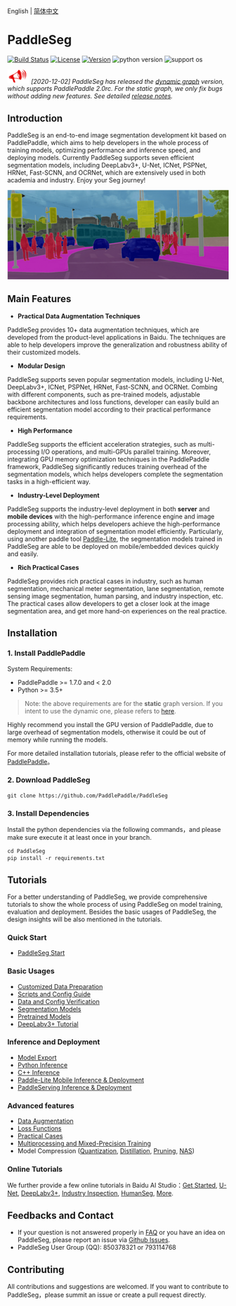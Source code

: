 English | [简体中文](README_CN.md)

# PaddleSeg

[![Build Status](https://travis-ci.org/PaddlePaddle/PaddleSeg.svg?branch=master)](https://travis-ci.org/PaddlePaddle/PaddleSeg)
[![License](https://img.shields.io/badge/license-Apache%202-blue.svg)](LICENSE)
[![Version](https://img.shields.io/github/release/PaddlePaddle/PaddleSeg.svg)](https://github.com/PaddlePaddle/PaddleSeg/releases)
![python version](https://img.shields.io/badge/python-3.6+-orange.svg)
![support os](https://img.shields.io/badge/os-linux%2C%20win%2C%20mac-yellow.svg)

<img src="./docs/imgs/seg_news_icon.png" width="50"/> *[2020-12-02] PaddleSeg has released the [dynamic graph](./dygraph) version, which supports PaddlePaddle 2.0rc. For the static graph, we only fix bugs without adding new features. See detailed [release notes](./docs/release_notes.md).*

## Introduction

PaddleSeg is an end-to-end image segmentation development kit based on PaddlePaddle, which aims to help developers in the whole process of training models, optimizing performance and inference speed, and deploying models. Currently PaddleSeg supports seven efficient segmentation models, including DeepLabv3+, U-Net, ICNet, PSPNet, HRNet, Fast-SCNN, and OCRNet, which are extensively used in both academia and industry. Enjoy your Seg journey!

![demo](./docs/imgs/cityscapes.png)

## Main Features

- **Practical Data Augmentation Techniques**

PaddleSeg provides 10+ data augmentation techniques, which are developed from the product-level applications in Baidu. The techniques are able to help developers improve the generalization and robustness ability of their customized models.

- **Modular Design**

PaddleSeg supports seven popular segmentation models, including U-Net, DeepLabv3+, ICNet, PSPNet, HRNet, Fast-SCNN, and OCRNet. Combing with different components, such as pre-trained models, adjustable backbone architectures and loss functions, developer can easily build an efficient segmentation model according to their practical performance requirements.

- **High Performance**

PaddleSeg supports the efficient acceleration strategies, such as multi-processing I/O operations, and multi-GPUs parallel training. Moreover, integrating GPU memory optimization techniques in the PaddlePaddle framework, PaddleSeg significantly reduces training overhead of the segmentation models, which helps developers complete the segmentation tasks in a high-efficient way.

- **Industry-Level Deployment**

PaddleSeg supports the industry-level deployment in both **server** and **mobile devices** with the high-performance inference engine and image processing ability, which helps developers achieve the high-performance deployment and integration of segmentation model efficiently. Particularly, using another paddle tool [Paddle-Lite](https://github.com/PaddlePaddle/Paddle-Lite), the segmentation models trained in PaddleSeg are able to be deployed on mobile/embedded devices quickly and easily.

- **Rich Practical Cases**

PaddleSeg provides rich practical cases in industry, such as human segmentation, mechanical meter segmentation, lane segmentation, remote sensing image segmentation, human parsing, and industry inspection, etc. The practical cases allow developers to get a closer look at the image segmentation area, and get more hand-on experiences on the real practice.

## Installation

### 1. Install PaddlePaddle

System Requirements:
* PaddlePaddle >= 1.7.0 and < 2.0
* Python >= 3.5+

> Note: the above requirements are for the **static** graph version. If you intent to use the dynamic one, please refers to [here](./dygraph).

Highly recommend you install the GPU version of PaddlePaddle, due to large overhead of segmentation models, otherwise it could be out of memory while running the models.

For more detailed installation tutorials, please refer to the official website of [PaddlePaddle](https://www.paddlepaddle.org.cn/install/quick)。

### 2. Download PaddleSeg

```
git clone https://github.com/PaddlePaddle/PaddleSeg
```

### 3. Install Dependencies
Install the python dependencies via the following commands，and please make sure execute it at least once in your branch.
```
cd PaddleSeg
pip install -r requirements.txt
```

## Tutorials

For a better understanding of PaddleSeg, we provide comprehensive tutorials to show the whole process of using PaddleSeg on model training, evaluation and deployment. Besides the basic usages of PaddleSeg, the design insights will be also mentioned in the tutorials.

### Quick Start

* [PaddleSeg Start](./docs/usage.md)

### Basic Usages

* [Customized Data Preparation](./docs/data_prepare.md)
* [Scripts and Config Guide](./docs/config.md)
* [Data and Config Verification](./docs/check.md)
* [Segmentation Models](./docs/models.md)
* [Pretrained Models](./docs/model_zoo.md)
* [DeepLabv3+ Tutorial](./tutorial/finetune_deeplabv3plus.md)

### Inference and Deployment

* [Model Export](./docs/model_export.md)
* [Python Inference](./deploy/python/)
* [C++ Inference](./deploy/cpp/)
* [Paddle-Lite Mobile Inference & Deployment](./deploy/lite/)
* [PaddleServing Inference & Deployment](./deploy/paddle-serving)


### Advanced features

* [Data Augmentation](./docs/data_aug.md)
* [Loss Functions](./docs/loss_select.md)
* [Practical Cases](./contrib)
* [Multiprocessing and Mixed-Precision Training](./docs/multiple_gpus_train_and_mixed_precision_train.md)
* Model Compression ([Quantization](./slim/quantization/README.md), [Distillation](./slim/distillation/README.md), [Pruning](./slim/prune/README.md), [NAS](./slim/nas/README.md))


### Online Tutorials

We further provide a few online tutorials in Baidu AI Studio：[Get Started](https://aistudio.baidu.com/aistudio/projectdetail/100798), [U-Net](https://aistudio.baidu.com/aistudio/projectDetail/102889), [DeepLabv3+](https://aistudio.baidu.com/aistudio/projectDetail/226703), [Industry Inspection](https://aistudio.baidu.com/aistudio/projectdetail/184392), [HumanSeg](https://aistudio.baidu.com/aistudio/projectdetail/475345), [More](https://aistudio.baidu.com/aistudio/projectdetail/226710).


## Feedbacks and Contact
* If your question is not answered properly in [FAQ](./docs/faq.md) or you have an idea on PaddleSeg, please report an issue via [Github Issues](https://github.com/PaddlePaddle/PaddleSeg/issues).
* PaddleSeg User Group (QQ): 850378321 or 793114768


## Contributing

All contributions and suggestions are welcomed. If you want to contribute to PaddleSeg，please summit an issue or create a pull request directly.
